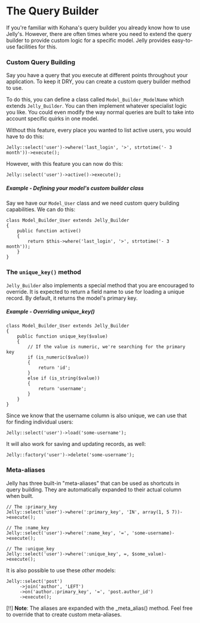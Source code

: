 # The Query Builder

If you're familiar with Kohana's query builder you already know how to use
Jelly's. However, there are often times where you need to extend the query
builder to provide custom logic for a specific model. Jelly provides
easy-to-use facilities for this.

### Custom Query Building

Say you have a query that you execute at different points throughout your
application. To keep it DRY, you can create a custom query builder method
to use.

To do this, you can define a class called `Model_Builder_ModelName` which
extends `Jelly_Builder`. You can then implement whatever specialist logic you
like. You could even modify the way normal queries are built to take into
account specific quirks in one model.

Without this feature, every place you wanted to list active users, you would
have to do this:

    Jelly::select('user')->where('last_login', '>', strtotime('- 3 month'))->execute();

However, with this feature you can now do this:

    Jelly::select('user')->active()->execute();

##### Example - Defining your model's custom builder class

Say we have our `Model_User` class and we need custom query building
capabilities. We can do this:

    class Model_Builder_User extends Jelly_Builder
    {
        public function active()
        {
            return $this->where('last_login', '>', strtotime('- 3 month'));
        }
    }

### The `unique_key()` method

`Jelly_Builder` also implements a special method that you are encouraged to
override. It is expected to return a field name to use for loading a unique
record. By default, it returns the model's primary key.

##### Example - Overriding unique_key()

    class Model_Builder_User extends Jelly_Builder
    {
        public function unique_key($value)
        {
            // If the value is numeric, we're searching for the primary key
            if (is_numeric($value))
            {
                return 'id';
            }
            else if (is_string($value))
            {
                return 'username';
            }
        }
    }

Since we know that the username column is also unique, we can use that for
finding individual users:

    Jelly::select('user')->load('some-username');
    
It will also work for saving and updating records, as well:

    Jelly::factory('user')->delete('some-username');
    
### Meta-aliases

Jelly has three built-in "meta-aliases" that can be used as shortcuts in query
building. They are automatically expanded to their actual column when built.

    // The :primary_key
    Jelly::select('user')->where(':primary_key', 'IN', array(1, 5 7))->execute();
    
    // The :name_key
    Jelly::select('user')->where(':name_key', '=', 'some-username)->execute();
    
    // The :unique_key
    Jelly::select('user')->where(':unique_key', =, $some_value)->execute();
    
It is also possible to use these *other* models:

    Jelly::select('post')
         ->join('author', 'LEFT')
         ->on('author.:primary_key', '=', 'post.author_id')
         ->execute();
         
[!!] **Note**: The aliases are expanded with the _meta\_alias() method. Feel free to override that to create custom meta-aliases.